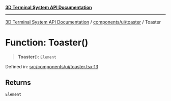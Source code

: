 [**3D Terminal System API Documentation**](../../../../README.md)

***

[3D Terminal System API Documentation](../../../../README.md) / [components/ui/toaster](../README.md) / Toaster

# Function: Toaster()

> **Toaster**(): `Element`

Defined in: [src/components/ui/toaster.tsx:13](https://github.com/Dicommunitas/ThreeJS_Terminal_3D/blob/924f3613caa2db721a2c5fd220c2ea062aa5d81f/src/components/ui/toaster.tsx#L13)

## Returns

`Element`

